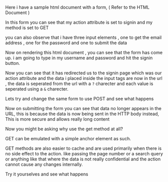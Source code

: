Here i have a sample html document with a form, ( Refer to the HTML Document )

In this form you can see that my action attribute is set to signin and my method is set to GET

you can also observe that i have three input elements , one to get the email address , one for the password and one to submit the data

Now on rendering this html document , you can see that the form has come up. i am going to type in my username and password and hit the signin button.

Now you can see that it has redirected us to the signin page which was our action attribute and the data i placed inside the input tags are now in the url , the data is seperated from the url with a `?` charecter and each value is seperated using a `&` charecter.

Lets try and change the same form to use POST and see what happens

Now on submitting the form you can see that data no longer appears in the URL, this is because the data is now being sent in the HTTP body instead, This is more secure and allows really long content

Now you might be asking why use the get method at all?

GET can be emulated with a simple anchor element as such.

GET methods are also easier to cache and are used primarily when there is no side effect to the action.
like passing the page number or a search query or anything like that where the data is not really confidential and the action cannot cause any changes internally.

Try it yourselves and see what happens
